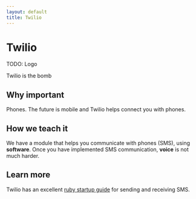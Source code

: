 ```yaml
---
layout: default
title: Twilio
---
```


Twilio
======

TODO: Logo

Twilio is the bomb


Why important
---

Phones.  The future is mobile and Twilio helps connect you with phones.

How we teach it
---

We have a module that helps you communicate with phones (SMS), using **software**. Once you have implemented SMS communication, **voice** is not much harder.

Learn more
---

Twilio has an excellent [ruby startup guide](https://www.twilio.com/docs/quickstart/ruby/sms) for sending and receiving SMS.
